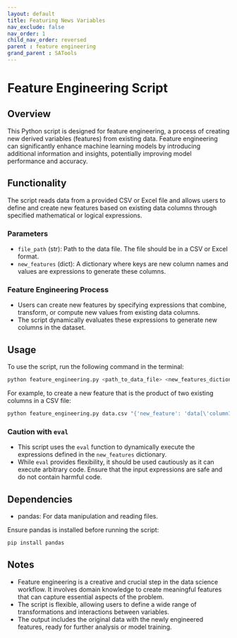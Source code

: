 ```yaml
---
layout: default
title: Featuring News Variables
nav_exclude: false
nav_order: 1
child_nav_order: reversed
parent : feature engineering
grand_parent : SATools
---
```


# Feature Engineering Script

## Overview

This Python script is designed for feature engineering, a process of creating new derived variables (features) from existing data. Feature engineering can significantly enhance machine learning models by introducing additional information and insights, potentially improving model performance and accuracy.

## Functionality

The script reads data from a provided CSV or Excel file and allows users to define and create new features based on existing data columns through specified mathematical or logical expressions.

### Parameters

- `file_path` (str): Path to the data file. The file should be in a CSV or Excel format.
- `new_features` (dict): A dictionary where keys are new column names and values are expressions to generate these columns.

### Feature Engineering Process

- Users can create new features by specifying expressions that combine, transform, or compute new values from existing data columns.
- The script dynamically evaluates these expressions to generate new columns in the dataset.

## Usage

To use the script, run the following command in the terminal:

```bash
python feature_engineering.py <path_to_data_file> <new_features_dictionary>
```

For example, to create a new feature that is the product of two existing columns in a CSV file:

```bash
python feature_engineering.py data.csv "{'new_feature': 'data[\'column1\'] * data[\'column2\']'}"
```

### Caution with `eval`

- This script uses the `eval` function to dynamically execute the expressions defined in the `new_features` dictionary.
- While `eval` provides flexibility, it should be used cautiously as it can execute arbitrary code. Ensure that the input expressions are safe and do not contain harmful code.

## Dependencies

- pandas: For data manipulation and reading files.

Ensure pandas is installed before running the script:

```bash
pip install pandas
```

## Notes

- Feature engineering is a creative and crucial step in the data science workflow. It involves domain knowledge to create meaningful features that can capture essential aspects of the problem.
- The script is flexible, allowing users to define a wide range of transformations and interactions between variables.
- The output includes the original data with the newly engineered features, ready for further analysis or model training.
